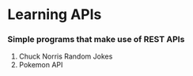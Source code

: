 # Learning APIs

### Simple programs that make use of REST APIs

1. Chuck Norris Random Jokes
2. Pokemon API